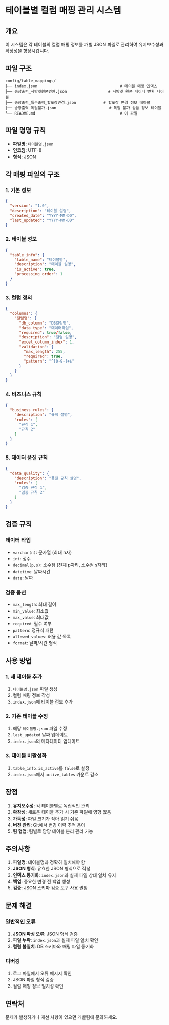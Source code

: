 # 테이블별 컬럼 매핑 관리 시스템

## 개요

이 시스템은 각 테이블의 컬럼 매핑 정보를 개별 JSON 파일로 관리하여 유지보수성과 확장성을 향상시킵니다.

## 파일 구조

```
config/table_mappings/
├── index.json                                    # 테이블 매핑 인덱스
├── 송장출력_사방넷원본변환.json                  # 사방넷 원본 데이터 변환 테이블
├── 송장출력_특수출력_합포장변경.json            # 합포장 변경 정보 테이블
├── 송장출력_톡딜불가.json                       # 톡딜 불가 상품 정보 테이블
└── README.md                                     # 이 파일
```

## 파일 명명 규칙

- **파일명**: `테이블명.json`
- **인코딩**: UTF-8
- **형식**: JSON

## 각 매핑 파일의 구조

### 1. 기본 정보
```json
{
  "version": "1.0",
  "description": "테이블 설명",
  "created_date": "YYYY-MM-DD",
  "last_updated": "YYYY-MM-DD"
}
```

### 2. 테이블 정보
```json
{
  "table_info": {
    "table_name": "테이블명",
    "description": "테이블 설명",
    "is_active": true,
    "processing_order": 1
  }
}
```

### 3. 컬럼 정의
```json
{
  "columns": {
    "컬럼명": {
      "db_column": "DB컬럼명",
      "data_type": "데이터타입",
      "required": true/false,
      "description": "컬럼 설명",
      "excel_column_index": 1,
      "validation": {
        "max_length": 255,
        "required": true,
        "pattern": "^[0-9-]+$"
      }
    }
  }
}
```

### 4. 비즈니스 규칙
```json
{
  "business_rules": {
    "description": "규칙 설명",
    "rules": [
      "규칙 1",
      "규칙 2"
    ]
  }
}
```

### 5. 데이터 품질 규칙
```json
{
  "data_quality": {
    "description": "품질 규칙 설명",
    "rules": [
      "검증 규칙 1",
      "검증 규칙 2"
    ]
  }
}
```

## 검증 규칙

### 데이터 타입
- `varchar(n)`: 문자열 (최대 n자)
- `int`: 정수
- `decimal(p,s)`: 소수점 (전체 p자리, 소수점 s자리)
- `datetime`: 날짜시간
- `date`: 날짜

### 검증 옵션
- `max_length`: 최대 길이
- `min_value`: 최소값
- `max_value`: 최대값
- `required`: 필수 여부
- `pattern`: 정규식 패턴
- `allowed_values`: 허용 값 목록
- `format`: 날짜/시간 형식

## 사용 방법

### 1. 새 테이블 추가
1. `테이블명.json` 파일 생성
2. 컬럼 매핑 정보 작성
3. `index.json`에 테이블 정보 추가

### 2. 기존 테이블 수정
1. 해당 `테이블명.json` 파일 수정
2. `last_updated` 날짜 업데이트
3. `index.json`의 메타데이터 업데이트

### 3. 테이블 비활성화
1. `table_info.is_active`를 `false`로 설정
2. `index.json`에서 `active_tables` 카운트 감소

## 장점

1. **유지보수성**: 각 테이블별로 독립적인 관리
2. **확장성**: 새로운 테이블 추가 시 기존 파일에 영향 없음
3. **가독성**: 파일 크기가 작아 읽기 쉬움
4. **버전 관리**: Git에서 변경 이력 추적 용이
5. **팀 협업**: 팀별로 담당 테이블 분리 관리 가능

## 주의사항

1. **파일명**: 테이블명과 정확히 일치해야 함
2. **JSON 형식**: 유효한 JSON 형식으로 작성
3. **인덱스 동기화**: `index.json`과 실제 파일 상태 일치 유지
4. **백업**: 중요한 변경 전 백업 생성
5. **검증**: JSON 스키마 검증 도구 사용 권장

## 문제 해결

### 일반적인 오류
1. **JSON 파싱 오류**: JSON 형식 검증
2. **파일 누락**: `index.json`과 실제 파일 일치 확인
3. **컬럼 불일치**: DB 스키마와 매핑 파일 동기화

### 디버깅
1. 로그 파일에서 오류 메시지 확인
2. JSON 파일 형식 검증
3. 컬럼 매핑 정보 일치성 확인

## 연락처

문제가 발생하거나 개선 사항이 있으면 개발팀에 문의하세요.

